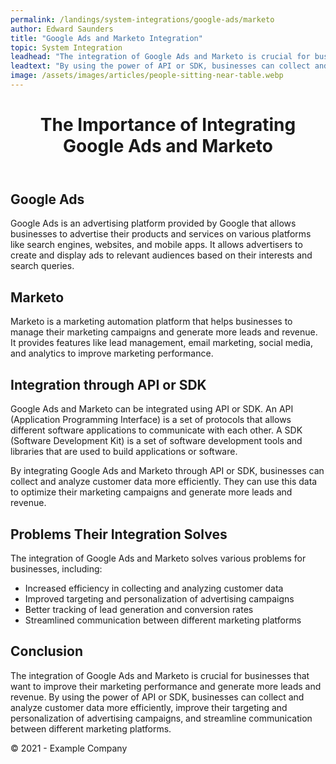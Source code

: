 ```yaml
---
permalink: /landings/system-integrations/google-ads/marketo
author: Edward Saunders
title: "Google Ads and Marketo Integration"
topic: System Integration
leadhead: "The integration of Google Ads and Marketo is crucial for businesses that want to improve their marketing performance and generate more leads and revenue"
leadtext: "By using the power of API or SDK, businesses can collect and analyze customer data more efficiently, improve their targeting and personalization of advertising campaigns, and streamline communication between different marketing platforms."
image: /assets/images/articles/people-sitting-near-table.webp
---
```

<div class="arttext">	<header>
		<h1>The Importance of Integrating Google Ads and Marketo</h1>
	</header>
	<main>
		<section>
			<h2>Google Ads</h2>
			<p>Google Ads is an advertising platform provided by Google that allows businesses to advertise their products and services on various platforms like search engines, websites, and mobile apps. It allows advertisers to create and display ads to relevant audiences based on their interests and search queries.</p>
		</section>
		<section>
			<h2>Marketo</h2>
			<p>Marketo is a marketing automation platform that helps businesses to manage their marketing campaigns and generate more leads and revenue. It provides features like lead management, email marketing, social media, and analytics to improve marketing performance.</p>
		</section>
		<section>
			<h2>Integration through API or SDK</h2>
			<p>Google Ads and Marketo can be integrated using API or SDK. An API (Application Programming Interface) is a set of protocols that allows different software applications to communicate with each other. A SDK (Software Development Kit) is a set of software development tools and libraries that are used to build applications or software.</p>
			<p>By integrating Google Ads and Marketo through API or SDK, businesses can collect and analyze customer data more efficiently. They can use this data to optimize their marketing campaigns and generate more leads and revenue.</p>
		</section>
		<section>
			<h2>Problems Their Integration Solves</h2>
			<p>The integration of Google Ads and Marketo solves various problems for businesses, including:</p>
			<ul>
				<li>Increased efficiency in collecting and analyzing customer data</li>
				<li>Improved targeting and personalization of advertising campaigns</li>
				<li>Better tracking of lead generation and conversion rates</li>
				<li>Streamlined communication between different marketing platforms</li>
			</ul>
		</section>
		<section>
			<h2>Conclusion</h2>
			<p>The integration of Google Ads and Marketo is crucial for businesses that want to improve their marketing performance and generate more leads and revenue. By using the power of API or SDK, businesses can collect and analyze customer data more efficiently, improve their targeting and personalization of advertising campaigns, and streamline communication between different marketing platforms. </p>
		</section>
	</main>
	<footer>
		<p>&copy; 2021 - Example Company</p>
	</footer>
</div>